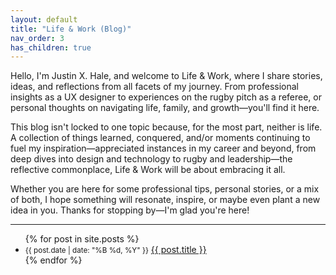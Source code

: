 ```yaml
---
layout: default
title: "Life & Work (Blog)"
nav_order: 3
has_children: true
---
```

Hello, I'm Justin X. Hale, and welcome to Life & Work, where I share stories, ideas, and reflections from all facets of my journey. From professional insights as a UX designer to experiences on the rugby pitch as a referee, or personal thoughts on navigating life, family, and growth—you'll find it here.

This blog isn't locked to one topic because, for the most part, neither is life. A collection of things learned, conquered, and/or moments continuing to fuel my inspiration—appreciated instances in my career and beyond, from deep dives into design and technology to rugby and leadership—the reflective commonplace, Life & Work will be about embracing it all.

Whether you are here for some professional tips, personal stories, or a mix of both, I hope something will resonate, inspire, or maybe even plant a new idea in you. Thanks for stopping by—I'm glad you're here!

---

<ul>
  {% for post in site.posts %}
    <li>
    <small>{{ post.date | date: "%B %d, %Y" }}</small>
      <a href="{{ post.url }}">{{ post.title }}</a>
    </li>
  {% endfor %}
</ul>
